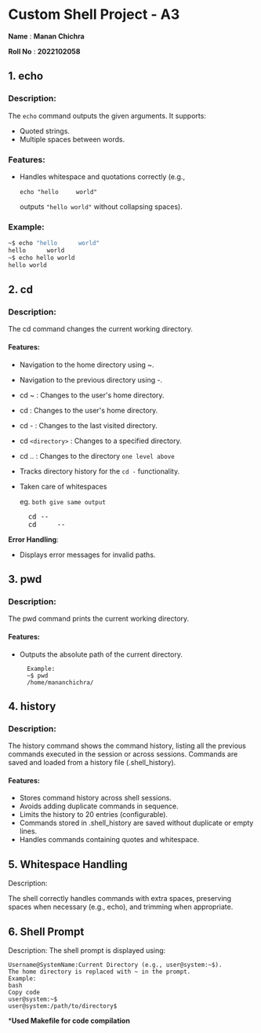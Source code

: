 
# Custom Shell Project - A3

**Name** : **Manan Chichra**

**Roll No** : **2022102058** 

## 1. echo

### Description:
The `echo` command outputs the given arguments. It supports:
- Quoted strings.
- Multiple spaces between words.

### Features:
- Handles whitespace and quotations correctly (e.g.,<pre> `echo "hello     world"` </pre> 
outputs `"hello world"` without collapsing spaces).



### Example:
```bash
~$ echo "hello      world"
hello      world
~$ echo hello world
hello world 
```


## 2. cd
### Description:

The cd command changes the current working directory. 

<!-- **It supports:** -->
#### Features:

- Navigation to the home directory using ~.

- Navigation to the previous directory using -.

- cd ~  : Changes to the user's home directory.
- cd    : Changes to the user's home directory.
- cd -  : Changes to the last visited directory.
- cd `<directory>` : Changes to a specified directory.
- cd ..  : Changes to the directory `one level above`
- Tracks directory history for the ` cd - ` functionality.
- Taken care of whitespaces 
    
    eg. `both give same output`

    <pre>  cd --  
    cd     --</pre>
            

**Error Handling**:

- Displays error messages for invalid paths.

<!-- Example: -->

## 3. pwd

### Description:
The pwd command prints the current working directory.

#### Features:
- Outputs the absolute path of the current directory.

        Example:
        ~$ pwd
        /home/mananchichra/


## 4. history


### Description:
The history command shows the command history, listing all the previous commands executed in the session or across sessions. Commands are saved and loaded from a history file (.shell_history).

#### Features:
- Stores command history across shell sessions.
- Avoids adding duplicate commands in sequence.
- Limits the history to 20 entries (configurable).
- Commands stored in .shell_history are saved without duplicate or empty lines.
- Handles commands containing quotes and whitespace.



## 5. Whitespace Handling
Description:

The shell correctly handles commands with extra spaces, preserving spaces when necessary (e.g., echo), and trimming when appropriate.


## 6. Shell Prompt
Description:
The shell prompt is displayed using:

    Username@SystemName:Current Directory (e.g., user@system:~$).
    The home directory is replaced with ~ in the prompt.
    Example:
    bash
    Copy code
    user@system:~$ 
    user@system:/path/to/directory$ 




***Used Makefile for code compilation**